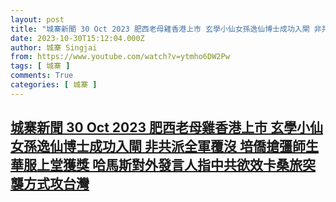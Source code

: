 ```yaml
---
layout: post
title: "城寨新聞 30 Oct 2023 肥西老母雞香港上市 玄學小仙女孫逸仙博士成功入閘 非共派全軍覆沒 培僑搶彊師生華服上堂獲獎 哈馬斯對外發言人指中共欲效卡桑旅突襲方式攻台灣"
date: 2023-10-30T15:12:04.000Z
author: 城寨 Singjai
from: https://www.youtube.com/watch?v=ytmho6DW2Pw
tags: [ 城寨 ]
comments: True
categories: [ 城寨 ]
---
```

<!--1698678724000-->
[城寨新聞 30 Oct 2023 肥西老母雞香港上市 玄學小仙女孫逸仙博士成功入閘 非共派全軍覆沒 培僑搶彊師生華服上堂獲獎 哈馬斯對外發言人指中共欲效卡桑旅突襲方式攻台灣](https://www.youtube.com/watch?v=ytmho6DW2Pw)
------

<div>

</div>
